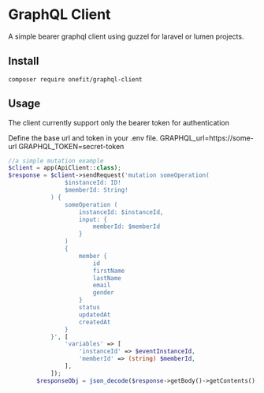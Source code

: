 # GraphQL Client
A simple bearer graphql client using guzzel for laravel or lumen projects.

## Install
``composer require onefit/graphql-client``

## Usage
The client currently support only the bearer token for authentication 

Define the base url and token in your .env file. 
GRAPHQL_url=https://some-url
GRAPHQL_TOKEN=secret-token

```php
//a simple mutation example
$client = app(ApiClient::class);
$response = $client->sendRequest('mutation someOperation(
                $instanceId: ID!
                $memberId: String!
            ) {
                someOperation (
                    instanceId: $instanceId,
                    input: {
                        memberId: $memberId
                    }
                ) 
                {
                    member {
                        id
                        firstName
                        lastName 
                        email
                        gender
                    }
                    status
                    updatedAt
                    createdAt
                }
            }', [
                'variables' => [
                    'instanceId' => $eventInstanceId,
                    'memberId' => (string) $memberId,
                ],
            ]);
        $responseObj = json_decode($response->getBody()->getContents(), true);

``` 